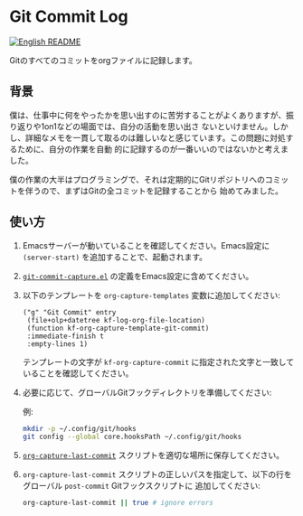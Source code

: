# Git Commit Log

[![English README](https://img.shields.io/badge/lang-en-blue)](./README.md)

Gitのすべてのコミットをorgファイルに記録します。

## 背景
僕は、仕事中に何をやったかを思い出すのに苦労することがよくありますが、振り返りや1on1などの場面では、自分の活動を思い出さ
ないといけません。しかし、詳細なメモを一貫して取るのは難しいなと感じています。この問題に対処するために、自分の作業を自動
的に記録するのが一番いいのではないかと考えました。

僕の作業の大半はプログラミングで、それは定期的にGitリポジトリへのコミットを伴うので、まずはGitの全コミットを記録することから
始めてみました。

## 使い方

1. Emacsサーバーが動いていることを確認してください。Emacs設定に `(server-start)` を追加することで、起動されます。

2. [`git-commit-capture.el`](./git-commit-capture.el) の定義をEmacs設定に含めてください。

3. 以下のテンプレートを `org-capture-templates` 変数に追加してください:

   ```elisp
   ("g" "Git Commit" entry
    (file+olp+datetree kf-log-org-file-location)
    (function kf-org-capture-template-git-commit)
    :immediate-finish t
    :empty-lines 1)
   ```

   テンプレートの文字が `kf-org-capture-commit` に指定された文字と一致していることを確認してください。

4. 必要に応じて、グローバルGitフックディレクトリを準備してください:

   例:
   ```sh
   mkdir -p ~/.config/git/hooks
   git config --global core.hooksPath ~/.config/git/hooks
   ```

5. [`org-capture-last-commit`](./org-capture-last-commit) スクリプトを適切な場所に保存してください。

6. `org-capture-last-commit` スクリプトの正しいパスを指定して、以下の行をグローバル `post-commit` Gitフックスクリプトに
   追加してください:

   ```sh
   org-capture-last-commit || true # ignore errors
   ```
